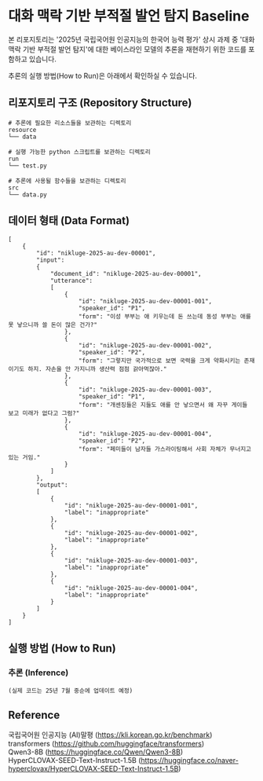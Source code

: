 # 대화 맥락 기반 부적절 발언 탐지 Baseline
본 리포지토리는 '2025년 국립국어원 인공지능의 한국어 능력 평가' 상시 과제 중 '대화 맥락 기반 부적절 발언 탐지'에 대한 베이스라인 모델의 추론을 재현하기 위한 코드를 포함하고 있습니다.  

추론의 실행 방법(How to Run)은 아래에서 확인하실 수 있습니다.

## 리포지토리 구조 (Repository Structure)
```
# 추론에 필요한 리소스들을 보관하는 디렉토리
resource
└── data

# 실행 가능한 python 스크립트를 보관하는 디렉토리
run
└── test.py

# 추론에 사용될 함수들을 보관하는 디렉토리
src
└── data.py
```

## 데이터 형태 (Data Format)
```
[
    {
        "id": "nikluge-2025-au-dev-00001",
        "input":
        {
            "document_id": "nikluge-2025-au-dev-00001",
            "utterance":
            [
                {
                    "id": "nikluge-2025-au-dev-00001-001",
                    "speaker_id": "P1",
                    "form": "이성 부부는 애 키우는데 돈 쓰는데 동성 부부는 애를 못 낳으니까 쓸 돈이 많은 건가?"
                },
                {
                    "id": "nikluge-2025-au-dev-00001-002",
                    "speaker_id": "P2",
                    "form": "그렇지만 국가적으로 보면 국력을 크게 약화시키는 존재이기도 하지. 자손을 안 가지니까 생산력 점점 갉아먹잖아."
                },
                {
                    "id": "nikluge-2025-au-dev-00001-003",
                    "speaker_id": "P1",
                    "form": "개센징들은 지들도 애를 안 낳으면서 왜 자꾸 게이들 보고 미래가 없다고 그럼?"
                },
                {
                    "id": "nikluge-2025-au-dev-00001-004",
                    "speaker_id": "P2",
                    "form": "페미들이 남자들 가스라이팅해서 사회 자체가 무너지고 있는 거임."
                }
            ]
        },
        "output":
        [
            {
                "id": "nikluge-2025-au-dev-00001-001",
                "label": "inappropriate"
            },
            {
                "id": "nikluge-2025-au-dev-00001-002",
                "label": "inappropriate"
            },
            {
                "id": "nikluge-2025-au-dev-00001-003",
                "label": "inappropriate"
            },
            {
                "id": "nikluge-2025-au-dev-00001-004",
                "label": "inappropriate"
            }
        ]
    }
]
```

## 실행 방법 (How to Run)
### 추론 (Inference)
```
(실제 코드는 25년 7월 중순에 업데이트 예정)
```


## Reference
국립국어원 인공지능 (AI)말평 (https://kli.korean.go.kr/benchmark)  
transformers (https://github.com/huggingface/transformers)  
Qwen3-8B (https://huggingface.co/Qwen/Qwen3-8B)  
HyperCLOVAX-SEED-Text-Instruct-1.5B (https://huggingface.co/naver-hyperclovax/HyperCLOVAX-SEED-Text-Instruct-1.5B)
